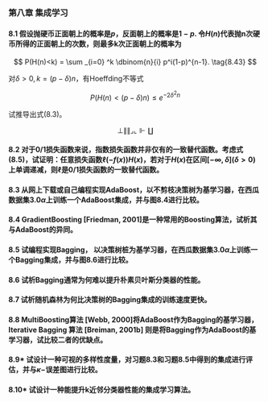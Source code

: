 ### 第八章 集成学习

#### 8.1 假设抛硬币正面朝上的概率是$p$，反面朝上的概率是$1-p$. 令$H(n)$代表抛n次硬币所得的正面朝上的次数，则最多k次正面朝上的概率为

$$
P(H(n)<k) = \sum _{i=0} ^k \dbinom{n}{i} p^i(1-p)^{n-1}. \tag{8.43}
$$

对$\delta > 0, k=(p-\delta)n$，有Hoeffding不等式

$$
P(H(n)<(p-\delta)n) \le e^{-2\delta^2 n} \tag{8.44}
$$

试推导出式(8.3)。

$$
\bot \lVert \rVert \lrcorner\llcorner \Vdash \coprod 
$$

#### 8.2 对于0/1损失函数来说，指数损失函数并非仅有的一致替代函数。考虑式(8.5)，试证明：任意损失函数$\ell(-f(x))H(x)$，若对于$H(x)$在区间$[-\infty, \delta] (\delta>0)$上单调递减，则$\ell$是0/1损失函数的一致替代函数。

#### 8.3 从网上下载或自己编程实现AdaBoost，以不剪枝决策树为基学习器，在西瓜数据集$3.0\alpha$上训练一个AdaBoost集成，并与图8.4进行比较。

#### 8.4 GradientBoosting [Friedman, 2001]是一种常用的Boosting算法，试析其与AdaBoost的异同。

#### 8.5 试编程实现Bagging， 以决策树桩为基学习器，在西瓜数据集$3.0\alpha$上训练一个Bagging集成，并与图$8.6$进行比较。

#### 8.6 试析Bagging通常为何难以提升朴素贝叶斯分类器的性能。

#### 8.7 试析随机森林为何比决策树的Bagging集成的训练速度更快。

#### 8.8 MultiBoosting算法 [Webb, 2000]将AdaBoost作为Bagging的基学习器，Iterative Bagging 算法 [Breiman, 2001b] 则是将Bagging作为AdaBoost的基学习器，试比较二者的优缺点。

#### 8.9* 试设计一种可视的多样性度量，对习题8.3和习题8.5中得到的集成进行评估，并与$\kappa -$误差图进行比较。

#### 8.10* 试设计一种能提升k近邻分类器性能的集成学习算法。
